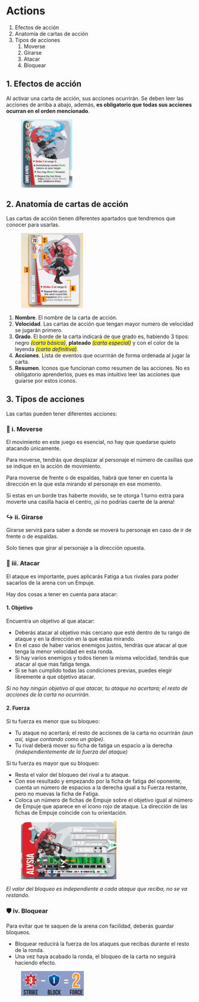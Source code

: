 # Actions

1. Efectos de acción
2. Anatomía de cartas de acción
3. Tipos de acciones
   1. Moverse
   2. Girarse
   3. Atacar
   4. Bloquear

## 1. Efectos de acción

Al activar una carta de acción, sus acciones ocurrirán. Se deben leer las acciones de arriba a abajo, además, **es obligatorio que todas sus acciones ocurran en el orden mencionado**.

<figure><img src=".gitbook/assets/image.png" alt="" width="138"><figcaption></figcaption></figure>

## 2. Anatomía de cartas de acción

Las cartas de acción tienen diferentes apartados que tendremos que conocer para usarlas.

<figure><img src=".gitbook/assets/image (1).png" alt="" width="167"><figcaption></figcaption></figure>

1. **Nombre**. El nombre de la carta de acción.
2. **Velocidad**. Las cartas de acción que tengan mayor numero de velocidad se jugarán primero.
3. **Grado**. El borde de la carta indicará de que grado es, habiendo 3 tipos: negro _<mark style="color:blue;">(carta básica)</mark>_, **plateado** _<mark style="color:blue;">(carta especial)</mark>_ y con el color de la leyenda _<mark style="color:blue;">(carta definitiva)</mark>_.
4. **Acciones**. Lista de eventos que ocurrirán de forma ordenada al jugar la carta.
5. **Resumen**. Iconos que funcionan como resumen de las acciones. No es obligatorio aprenderlos, pues es mas intuitivo leer las acciones que guiarse por estos iconos.

## 3. Tipos de acciones

Las cartas pueden tener diferentes acciones:

### 🦶 i. Moverse

El movimiento en este juego es esencial, no hay que quedarse quieto atacando únicamente.

Para moverse, tendrás que desplazar al personaje el número de casillas que se indique en la acción de movimiento.

Para moverse de frente o de espaldas, habrá que tener en cuenta la dirección en la que esta mirando el personaje en ese momento.

Si estas en un borde tras haberte movido, se te otorga 1 turno extra para moverte una casilla hacia el centro, ¡si no podrías caerte de la arena!

### ↪️ ii. Girarse

Girarse servirá para saber a donde se moverá tu personaje en caso de ir de frente o de espaldas.

Solo tienes que girar al personaje a la dirección opuesta.

### 👊 iii. Atacar

El ataque es importante, pues aplicarás Fatiga a tus rivales para poder sacarlos de la arena con un Empuje.

Hay dos cosas a tener en cuenta para atacar:

#### 1. Objetivo

Encuentra un objetivo al que atacar:

* Deberás atacar al objetivo más cercano que esté dentro de tu rango de ataque y en la dirección en la que estas mirando.
* En el caso de haber varios enemigos justos, tendrás que atacar al que tenga la menor velocidad en esta ronda.
* Si hay varios enemigos y todos tienen la misma velocidad, tendrás que atacar al que mas fatiga tenga.
* Si se han cumplido todas las condiciones previas, puedes elegir libremente a que objetivo atacar.

_Si no hay ningún objetivo al que atacar, tu ataque no acertara; el resto de acciones de la carta no ocurrirán._

#### 2. Fuerza

Si tu fuerza es menor que su bloqueo:

* Tu ataque no acertará; el resto de acciones de la carta no ocurrirán _(aun así, sigue contando como un golpe)_.
* Tu rival deberá mover su ficha de fatiga un espacio a la derecha _(independientemente de la fuerza del ataque)_

Si tu fuerza es mayor que su bloqueo:

* Resta el valor del bloqueo del rival a tu ataque.
* Con ese resultado y empezando por la ficha de fatiga del oponente, cuenta un número de espacios a la derecha igual a tu Fuerza restante, pero no muevas la ficha de Fatiga.
* Coloca un número de fichas de Empuje sobre el objetivo igual al número de Empuje que  aparece en el icono rojo de ataque. La dirección de las fichas de Empuje coincide con tu orientación.

<figure><img src=".gitbook/assets/image (2).png" alt="" width="257"><figcaption></figcaption></figure>

_El valor del bloqueo es independiente a cada ataque que reciba, no se va restando._

### 🛡️ iv. Bloquear

Para evitar que te saquen de la arena con facilidad, deberás guardar bloqueos.

* Bloquear reducirá la fuerza de los ataques que recibas durante el resto de la ronda.
* Una vez haya acabado la ronda, el bloqueo de la carta no seguirá haciendo efecto.

<figure><img src=".gitbook/assets/image (3).png" alt=""><figcaption></figcaption></figure>
